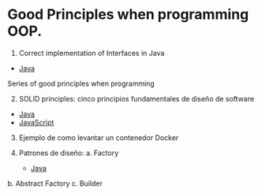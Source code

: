 # Good Principles when programming OOP.

1. Correct implementation of Interfaces in Java
- <a href="https://github.com/feraranas/Good-Principles-of-Java/tree/main/InterfacesJava"> Java </a>

Series of good principles when programming

2. SOLID principles: cinco principios fundamentales de diseño de software
- <a href="https://github.com/feraranas/Good-Principles-of-Java/tree/main/SolidPrinciplesJava"> Java </a>
- <a href="https://github.com/feraranas/Good-Principles-of-Java/tree/main/SolidPrinciplesJavaScript"> JavaScript </a>

3. Ejemplo de como levantar un contenedor Docker

4. Patrones de diseño: 
  a. Factory
    - <a href="https://github.com/feraranas/Good-Principles-of-Java/tree/main/PrincipioDisenoFactory"> Java </a>
    
  b. Abstract Factory
  c. Builder
